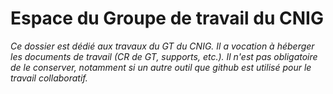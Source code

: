 # Espace du Groupe de travail du CNIG

_Ce dossier est dédié aux travaux du GT du CNIG. Il a vocation à héberger les documents de travail (CR de GT, supports, etc.). Il n'est pas obligatoire de le conserver, notamment si un autre outil que github est utilisé pour le travail collaboratif._
